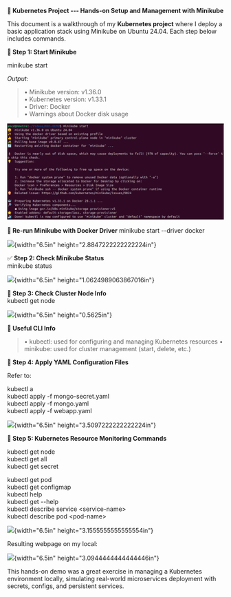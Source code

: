 **🚀 Kubernetes Project --- Hands-on Setup and Management with
Minikube**

This document is a walkthrough of my **Kubernetes project** where I
deploy a basic application stack using Minikube on Ubuntu 24.04. Each
step below includes commands.

**🚀 Step 1: Start Minikube**

minikube start

*Output:*

> • Minikube version: v1.36.0\
> • Kubernetes version: v1.33.1\
> • Driver: Docker\
> • Warnings about Docker disk usage

![](media/image1.png)

**🚀 Re-run Minikube with Docker Driver** minikube start \--driver
docker

![](vertopal_97a401fce1fc446eafda662d7e5206df/media/image2.png){width="6.5in"
height="2.8847222222222224in"}

✅ **Step 2: Check Minikube Status**\
minikube status

![](vertopal_97a401fce1fc446eafda662d7e5206df/media/image3.png){width="6.5in"
height="1.0624989063867016in"}

**🚀 Step 3: Check Cluster Node Info**\
kubectl get node

![](vertopal_97a401fce1fc446eafda662d7e5206df/media/image4.png){width="6.5in"
height="0.5625in"}

**🚀 Useful CLI Info**

> • kubectl: used for configuring and managing Kubernetes resources •
> minikube: used for cluster management (start, delete, etc.)

**🚀 Step 4: Apply YAML Configuration Files**

Refer to:

kubectl a\
kubectl apply -f mongo-secret.yaml\
kubectl apply -f mongo.yaml\
kubectl apply -f webapp.yaml

![](vertopal_97a401fce1fc446eafda662d7e5206df/media/image5.png){width="6.5in"
height="3.5097222222222224in"}

**🚀 Step 5: Kubernetes Resource Monitoring Commands**

kubectl get node\
kubectl get all\
kubectl get secret

kubectl get pod\
kubectl get configmap\
kubectl help\
kubectl get \--help\
kubectl describe service \<service-name\>\
kubectl describe pod \<pod-name\>

![](vertopal_97a401fce1fc446eafda662d7e5206df/media/image6.png){width="6.5in"
height="3.1555555555555554in"}

Resulting webpage on my local:

![](vertopal_97a401fce1fc446eafda662d7e5206df/media/image7.png){width="6.5in"
height="3.0944444444444446in"}

This hands-on demo was a great exercise in managing a Kubernetes
environment locally, simulating real-world microservices deployment with
secrets, configs, and persistent services.
